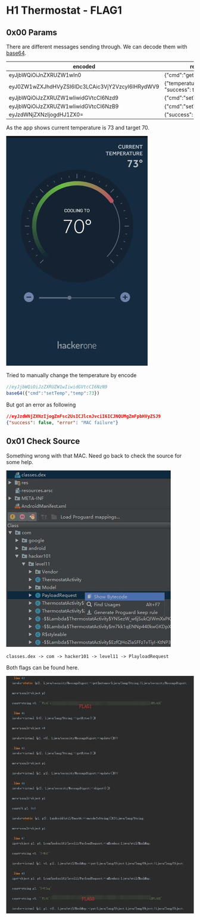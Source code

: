 # H1 Thermostat - FLAG1

## 0x00 Params

There are different messages sending through. We can decode them with [base64][1].

| encoded                                          | readable                             |
| ------------------------------------------------ | ------------------------------------ |
| eyJjbWQiOiJnZXRUZW1wIn0                          | {"cmd":"getTemp"}                    |
| eyJ0ZW1wZXJhdHVyZSI6IDc3LCAic3VjY2VzcyI6IHRydWV9 | {"temperature": 77, "success": true} |
| eyJjbWQiOiJzZXRUZW1wIiwidGVtcCI6Nzd9             | {"cmd":"setTemp","temp":77}          |
| eyJjbWQiOiJzZXRUZW1wIiwidGVtcCI6NzB9             | {"cmd":"setTemp","temp":70}          |
| eyJzdWNjZXNzIjogdHJ1ZX0=                         | {"success": true}                    |

As the app shows current temperature is 73 and target 70.

![](./imgs/app.jpg)

Tried to manually change the temperature by encode 

```javascript
//eyJjbWQiOiJzZXRUZW1wIiwidGVtcCI6NzN9
base64({"cmd":"setTemp","temp":73})
```

But got an error as following

```json
//eyJzdWNjZXNzIjogZmFsc2UsICJlcnJvciI6ICJNQUMgZmFpbHVyZSJ9
{"success": false, "error": "MAC failure"}
```

## 0x01 Check Source

Something wrong with that MAC. Need go back to check the source for some help.

![](./imgs/src.jpg)

```
classes.dex -> com -> hacker101 -> level11 -> PlayloadRequest
```

Both flags can be found here.

![](./imgs/flag.jpg)

[1]: https://www.base64decode.org/